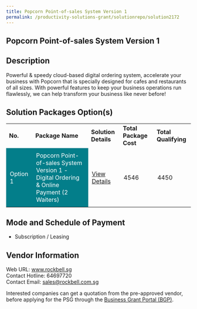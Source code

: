 ```yaml
---
title: Popcorn Point-of-sales System Version 1
permalink: /productivity-solutions-grant/solutionrepo/solution2172
---
```


## Popcorn Point-of-sales System Version 1

## Description

Powerful & speedy cloud-based digital ordering system, accelerate your business with Popcorn that is specially designed for cafes and restaurants of all sizes. With powerful features to keep your business operations run flawlessly, we can help transform your business like never before!

## Solution Packages Option(s)

<table>
<tr>
<td><b>No.</b></td>
<td><b>Package Name</b></td>
<td><b>Solution Details</b></td>
<td><b>Total Package Cost</b></td>
<td><b>Total Qualifying</b></td>
</tr>
<tr>
<td style='padding: 10px; background-color: #037E8A; color: #FFFFFF;'>Option 1</td>
<td style='padding: 10px; background-color: #037E8A; color: #FFFFFF;'>Popcorn Point-of-sales System Version 1 - Digital Ordering & Online Payment (2 Waiters)</td>
<td style='padding: 10px;'><a href='https://www.gobusiness.gov.sg/images/psg/Rockbell20200625_Desensitised_Annex_3_Part_2.pdf' target='_blank'>View Details</a></td>
<td style='padding: 10px;'>4546</td>
<td style='padding: 10px;'>4450</td>
</tr>
</table>

## Mode and Schedule of Payment

 - Subscription / Leasing

## Vendor Information

 Web URL: www.rockbell.sg <br>Contact Hotline: 64697720 <br>Contact Email: sales@rockbell.com.sg <br>

Interested companies can get a quotation from the pre-approved vendor, before applying for the PSG through the <a href='https://www.businessgrants.gov.sg/' target='_blank' rel='noopener'>Business Grant Portal (BGP)</a>.

<script src="/jquery/resize-tables.js"></script>
